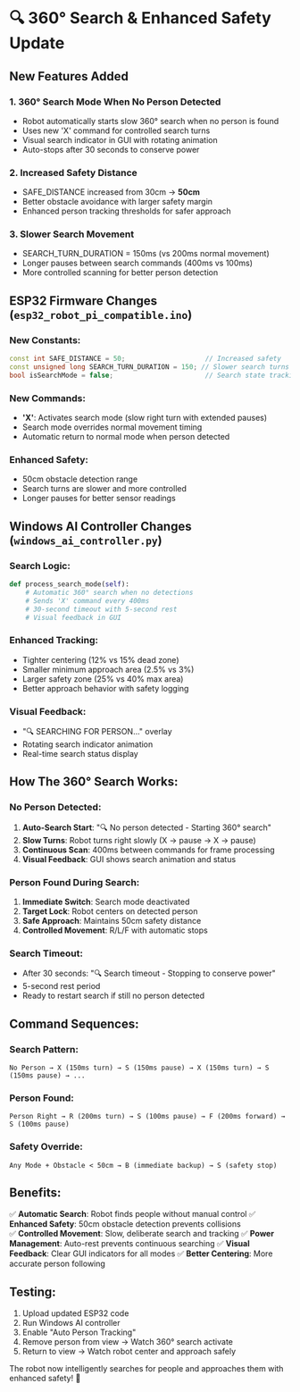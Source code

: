 # 🔍 360° Search & Enhanced Safety Update

## New Features Added

### 1. **360° Search Mode When No Person Detected**
- Robot automatically starts slow 360° search when no person is found
- Uses new 'X' command for controlled search turns
- Visual search indicator in GUI with rotating animation
- Auto-stops after 30 seconds to conserve power

### 2. **Increased Safety Distance**
- SAFE_DISTANCE increased from 30cm → **50cm**
- Better obstacle avoidance with larger safety margin
- Enhanced person tracking thresholds for safer approach

### 3. **Slower Search Movement**
- SEARCH_TURN_DURATION = 150ms (vs 200ms normal movement)
- Longer pauses between search commands (400ms vs 100ms)
- More controlled scanning for better person detection

## ESP32 Firmware Changes (`esp32_robot_pi_compatible.ino`)

### New Constants:
```cpp
const int SAFE_DISTANCE = 50;                    // Increased safety
const unsigned long SEARCH_TURN_DURATION = 150; // Slower search turns
bool isSearchMode = false;                       // Search state tracking
```

### New Commands:
- **'X'**: Activates search mode (slow right turn with extended pauses)
- Search mode overrides normal movement timing
- Automatic return to normal mode when person detected

### Enhanced Safety:
- 50cm obstacle detection range
- Search turns are slower and more controlled
- Longer pauses for better sensor readings

## Windows AI Controller Changes (`windows_ai_controller.py`)

### Search Logic:
```python
def process_search_mode(self):
    # Automatic 360° search when no detections
    # Sends 'X' command every 400ms
    # 30-second timeout with 5-second rest
    # Visual feedback in GUI
```

### Enhanced Tracking:
- Tighter centering (12% vs 15% dead zone)
- Smaller minimum approach area (2.5% vs 3%)
- Larger safety zone (25% vs 40% max area)
- Better approach behavior with safety logging

### Visual Feedback:
- "🔍 SEARCHING FOR PERSON..." overlay
- Rotating search indicator animation
- Real-time search status display

## How The 360° Search Works:

### **No Person Detected:**
1. **Auto-Search Start**: "🔍 No person detected - Starting 360° search"
2. **Slow Turns**: Robot turns right slowly (X → pause → X → pause)
3. **Continuous Scan**: 400ms between commands for frame processing
4. **Visual Feedback**: GUI shows search animation and status

### **Person Found During Search:**
1. **Immediate Switch**: Search mode deactivated
2. **Target Lock**: Robot centers on detected person
3. **Safe Approach**: Maintains 50cm safety distance
4. **Controlled Movement**: R/L/F with automatic stops

### **Search Timeout:**
- After 30 seconds: "🔍 Search timeout - Stopping to conserve power"
- 5-second rest period
- Ready to restart search if still no person detected

## Command Sequences:

### **Search Pattern:**
```
No Person → X (150ms turn) → S (150ms pause) → X (150ms turn) → S (150ms pause) → ...
```

### **Person Found:**
```
Person Right → R (200ms turn) → S (100ms pause) → F (200ms forward) → S (100ms pause)
```

### **Safety Override:**
```
Any Mode + Obstacle < 50cm → B (immediate backup) → S (safety stop)
```

## Benefits:
✅ **Automatic Search**: Robot finds people without manual control
✅ **Enhanced Safety**: 50cm obstacle detection prevents collisions  
✅ **Controlled Movement**: Slow, deliberate search and tracking
✅ **Power Management**: Auto-rest prevents continuous searching
✅ **Visual Feedback**: Clear GUI indicators for all modes
✅ **Better Centering**: More accurate person following

## Testing:
1. Upload updated ESP32 code
2. Run Windows AI controller  
3. Enable "Auto Person Tracking"
4. Remove person from view → Watch 360° search activate
5. Return to view → Watch robot center and approach safely

The robot now intelligently searches for people and approaches them with enhanced safety! 🎯